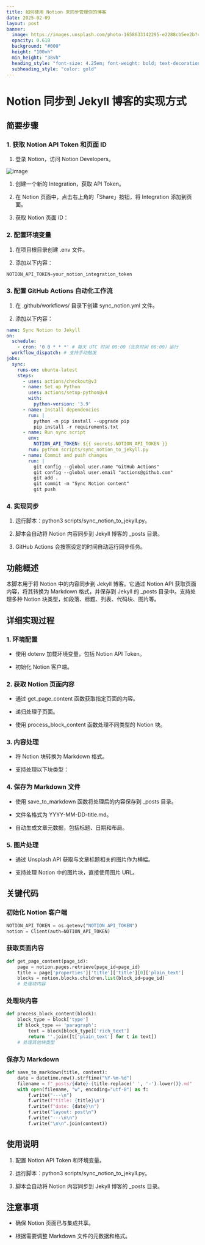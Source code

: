 ```yaml
---
title: 如何使用 Notion 来同步管理你的博客
date: 2025-02-09
layout: post
banner:
  image: https://images.unsplash.com/photo-1658633142295-e2288cb5ee2b?crop=entropy&cs=tinysrgb&fit=max&fm=jpg&ixid=M3w2OTIwMzJ8MHwxfHJhbmRvbXx8fHx8fHx8fDE3MzkxMTgwMDZ8&ixlib=rb-4.0.3&q=80&w=1080
  opacity: 0.618
  background: "#000"
  height: "100vh"
  min_height: "38vh"
  heading_style: "font-size: 4.25em; font-weight: bold; text-decoration: underline"
  subheading_style: "color: gold"
---
```


# Notion 同步到 Jekyll 博客的实现方式

## 简要步骤

### 1. 获取 Notion API Token 和页面 ID

1. 登录 Notion，访问 Notion Developers。

![image](https://prod-files-secure.s3.us-west-2.amazonaws.com/a7a0cc5a-89b9-4cda-8686-1fba0ca52f40/d19c1afe-dea5-4312-9333-786b0ba83054/image.png?X-Amz-Algorithm=AWS4-HMAC-SHA256&X-Amz-Content-Sha256=UNSIGNED-PAYLOAD&X-Amz-Credential=ASIAZI2LB4667VG7HGK6%2F20250209%2Fus-west-2%2Fs3%2Faws4_request&X-Amz-Date=20250209T162006Z&X-Amz-Expires=3600&X-Amz-Security-Token=IQoJb3JpZ2luX2VjEI%2F%2F%2F%2F%2F%2F%2F%2F%2F%2F%2FwEaCXVzLXdlc3QtMiJIMEYCIQCCL0GTdMvz%2F34aYHomR8%2FoKyFu%2FK1zoP0DXygfGJapUQIhAPmym9%2BIZsXTLE4W%2BOpToQYngIExDEKJPF1MU5XEOhxnKogECKj%2F%2F%2F%2F%2F%2F%2F%2F%2F%2FwEQABoMNjM3NDIzMTgzODA1IgxW%2Fsv6lxpPqcUyH00q3AOHQXsG9MK78CBhOSJHpxc043kCCCs%2FD6Tw5vhsryxUSrmRi6ueLX3mJijjl%2ByoTibfAghUbY1kfiFBgR2YhySJvL%2BguIzU%2FQsJlY4TEpZ5VYJYhflDrIM0%2BGBfjF4v3wJgSOClknLtVsE%2FU%2FxgLVB%2FZkubIMfIfSswRnVu9FDeNv0YSCvAm2tLQ1QTiLzjQHUiqmWujcPQsWQiXiWmrK8O2NFU43oYZ%2FSrtq6CPhTY59hB4GHqW2per3c4eA0%2BjsywUmIUJAwpNrIwXjfzwcK76wEqRFr6c2Oqc3v9uMOZxUX%2FVvn3L8vjirSWj2%2B2cnM%2B8JPSX9048T5%2FSb4Xs0h4t%2FNDVuMeSxGYKUimeBMZ69oEp9%2FlhntwUcJOx7n9B19ncbgF8riGAD2ergudDSfM1NL%2Fc3Rl54VUjfVBZ03E72CSMfbo%2FGOmWHBUdiAjbSzfFRvkUJxiPGDJg%2B6hw40hRubeI%2BkrZo41613kPkj1ZswGlS%2FlEjaQqDge9YrIdQDQLMi6%2BNZlaT8Ql6UrDXAph33PQMj7xQYYYoAooh1ROjd8qCDsbzuu9yzO6tYYqJQPnkijGPsZBpXsXyZSjjms45it6mYsB4Svin%2BlNPqiBM5hmraLsvWCzTyEgTDKg6O9BjqkAQ9w4ZVNd4xG0NWiTs7Buh4GEkkGOejYI5GcCR%2FixSy3xAuwv3znynRCnOFO7Xm5vs32H9Rl0MgJ3kKiZ%2FH5RU8Ju11uvdpZlc5WBf0dbs8uUWDVMcMjwI3g6clttAmeht06V%2BLgeVbiHeAG5%2Ffk4wv8oBr8E4JSph1AhHALrRCDeJZlu7bzsYdrG9%2BJXRRI3ws4aNscLCYuX9IkttQqlAtm%2Bvuq&X-Amz-Signature=13045051c7eb9e80a890a81040737027fe53bcb30cdfbffdb8fdb9adc1bc7318&X-Amz-SignedHeaders=host&x-id=GetObject)

1. 创建一个新的 Integration，获取 API Token。

1. 在 Notion 页面中，点击右上角的「Share」按钮，将 Integration 添加到页面。

1. 获取 Notion 页面 ID：


### 2. 配置环境变量

1. 在项目根目录创建 .env 文件。

1. 添加以下内容：

```javascript
NOTION_API_TOKEN=your_notion_integration_token
```

### 3. 配置 GitHub Actions 自动化工作流

1. 在 .github/workflows/ 目录下创建 sync_notion.yml 文件。

1. 添加以下内容：

```yaml
name: Sync Notion to Jekyll
on:
  schedule:
    - cron: '0 0 * * *' # 每天 UTC 时间 00:00（北京时间 08:00）运行
  workflow_dispatch: # 支持手动触发
jobs:
  sync:
    runs-on: ubuntu-latest
    steps:
      - uses: actions/checkout@v3
      - name: Set up Python
        uses: actions/setup-python@v4
        with:
          python-version: '3.9'
      - name: Install dependencies
        run: |
          python -m pip install --upgrade pip
          pip install -r requirements.txt
      - name: Run sync script
        env:
          NOTION_API_TOKEN: ${{ secrets.NOTION_API_TOKEN }}
        run: python scripts/sync_notion_to_jekyll.py
      - name: Commit and push changes
        run: |
          git config --global user.name "GitHub Actions"
          git config --global user.email "actions@github.com"
          git add .
          git commit -m "Sync Notion content"
          git push
```

### 4. 实现同步

1. 运行脚本：python3 scripts/sync_notion_to_jekyll.py。

1. 脚本会自动将 Notion 内容同步到 Jekyll 博客的 _posts 目录。

1. GitHub Actions 会按照设定的时间自动运行同步任务。

## 功能概述

本脚本用于将 Notion 中的内容同步到 Jekyll 博客。它通过 Notion API 获取页面内容，将其转换为 Markdown 格式，并保存到 Jekyll 的 _posts 目录中。支持处理多种 Notion 块类型，如段落、标题、列表、代码块、图片等。

## 详细实现过程

### 1. 环境配置

- 使用 dotenv 加载环境变量，包括 Notion API Token。

- 初始化 Notion 客户端。

### 2. 获取 Notion 页面内容

- 通过 get_page_content 函数获取指定页面的内容。

- 递归处理子页面。

- 使用 process_block_content 函数处理不同类型的 Notion 块。

### 3. 内容处理

- 将 Notion 块转换为 Markdown 格式。

- 支持处理以下块类型：


### 4. 保存为 Markdown 文件

- 使用 save_to_markdown 函数将处理后的内容保存到 _posts 目录。

- 文件名格式为 YYYY-MM-DD-title.md。

- 自动生成文章元数据，包括标题、日期和布局。

### 5. 图片处理

- 通过 Unsplash API 获取与文章标题相关的图片作为横幅。

- 支持处理 Notion 中的图片块，直接使用图片 URL。

## 关键代码

### 初始化 Notion 客户端

```python
NOTION_API_TOKEN = os.getenv("NOTION_API_TOKEN")
notion = Client(auth=NOTION_API_TOKEN)
```

### 获取页面内容

```python
def get_page_content(page_id):
    page = notion.pages.retrieve(page_id=page_id)
    title = page['properties']['title']['title'][0]['plain_text']
    blocks = notion.blocks.children.list(block_id=page_id)
    # 处理块内容
```

### 处理块内容

```python
def process_block_content(block):
    block_type = block['type']
    if block_type == 'paragraph':
        text = block[block_type]['rich_text']
        return ''.join([t['plain_text'] for t in text])
    # 处理其他块类型
```

### 保存为 Markdown

```python
def save_to_markdown(title, content):
    date = datetime.now().strftime("%Y-%m-%d")
    filename = f"_posts/{date}-{title.replace(' ', '-').lower()}.md"
    with open(filename, "w", encoding="utf-8") as f:
        f.write("---\n")
        f.write(f"title: {title}\n")
        f.write(f"date: {date}\n")
        f.write("layout: post\n")
        f.write("---\n\n")
        f.write("\n\n".join(content))
```

## 使用说明

1. 配置 Notion API Token 和环境变量。

1. 运行脚本：python3 scripts/sync_notion_to_jekyll.py。

1. 脚本会自动将 Notion 内容同步到 Jekyll 博客的 _posts 目录。

## 注意事项

- 确保 Notion 页面已与集成共享。

- 根据需要调整 Markdown 文件的元数据和格式。